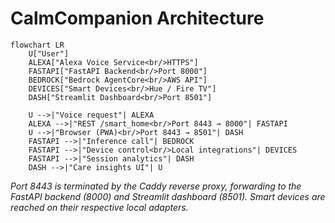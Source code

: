 # CalmCompanion Architecture

```mermaid
flowchart LR
    U["User"]
    ALEXA["Alexa Voice Service<br/>HTTPS"]
    FASTAPI["FastAPI Backend<br/>Port 8000"]
    BEDROCK["Bedrock AgentCore<br/>AWS API"]
    DEVICES["Smart Devices<br/>Hue / Fire TV"]
    DASH["Streamlit Dashboard<br/>Port 8501"]

    U -->|"Voice request"| ALEXA
    ALEXA -->|"REST /smart_home<br/>Port 8443 → 8000"| FASTAPI
    U -->|"Browser (PWA)<br/>Port 8443 → 8501"| DASH
    FASTAPI -->|"Inference call"| BEDROCK
    FASTAPI -->|"Device control<br/>Local integrations"| DEVICES
    FASTAPI -->|"Session analytics"| DASH
    DASH -->|"Care insights UI"| U
```

_Port 8443 is terminated by the Caddy reverse proxy, forwarding to the FastAPI backend (8000) and Streamlit dashboard (8501). Smart devices are reached on their respective local adapters._
